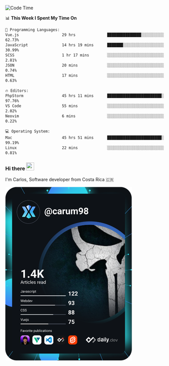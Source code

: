
<!--START_SECTION:waka-->
![Code Time](http://img.shields.io/badge/Code%20Time-8%2C517%20hrs%2050%20mins-blue)

📊 **This Week I Spent My Time On** 

```text
💬 Programming Languages: 
Vue.js                   29 hrs              ███████████████░░░░░░░░░░   62.73% 
JavaScript               14 hrs 19 mins      ███████░░░░░░░░░░░░░░░░░░   30.99% 
SCSS                     1 hr 17 mins        ░░░░░░░░░░░░░░░░░░░░░░░░░   2.81% 
JSON                     20 mins             ░░░░░░░░░░░░░░░░░░░░░░░░░   0.74% 
HTML                     17 mins             ░░░░░░░░░░░░░░░░░░░░░░░░░   0.63%

🔥 Editors: 
PhpStorm                 45 hrs 11 mins      ████████████████████████░   97.76% 
VS Code                  55 mins             ░░░░░░░░░░░░░░░░░░░░░░░░░   2.02% 
Neovim                   6 mins              ░░░░░░░░░░░░░░░░░░░░░░░░░   0.22%

💻 Operating System: 
Mac                      45 hrs 51 mins      ████████████████████████░   99.19% 
Linux                    22 mins             ░░░░░░░░░░░░░░░░░░░░░░░░░   0.81%

```


<!--END_SECTION:waka-->

### Hi there <img src="https://media.giphy.com/media/hvRJCLFzcasrR4ia7z/giphy.gif" width="25px" height="25px">

I'm Carlos, Software developer from Costa Rica 🇨🇷

<a href="https://app.daily.dev/carum98"><img src="https://github.com/carum98/carum98/blob/main/devcard.svg" width="400" alt="Carlos Umaña Acevedo's Dev Card"/></a>
